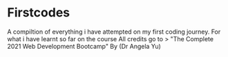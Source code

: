 # Firstcodes
A compiltion of everything i have attempted on my first coding journey. For what i have learnt so far on the course 
All credits go to > "The Complete 2021 Web Development Bootcamp" By (Dr Angela Yu)
